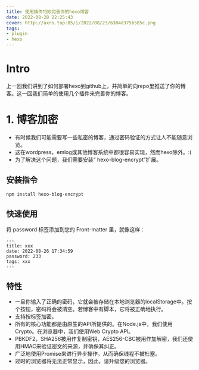 ```yaml
---
title: 使用插件巧妙完善你的hexo博客
date: 2022-08-28 22:25:43
cover: http://axro.top:85/i/2022/08/23/6304d375b585c.png
tags: 
- plugin
- hexo
---
```

# Intro
上一回我们讲到了如何部署hexo到github上，并简单的向repo里推送了你的博客。这一回我们简单的使用几个插件来完善你的博客。
# 1. 博客加密
* 有时候我们可能需要写一些私密的博客，通过密码验证的方式让人不能随意浏览。
* 这在wordpress，emlog或其他博客系统中都很容易实现，然而hexo除外。:(
* 为了解决这个问题，我们需要安装“ hexo-blog-encrypt”扩展。
## 安装指令
```
npm install hexo-blog-encrypt
```
## 快速使用
将 password 标签添加到您的 Front-matter 里，就像这样：
```
---
title: xxx
date: 2022-08-26 17:34:59
password: 233
tags: xxx
---
```
## 特性
* 一旦你输入了正确的密码，它就会被存储在本地浏览器的localStorage中。按个按钮，密码将会被清空。若博客中有脚本，它将被正确地执行。
* 支持按标签加密。
* 所有的核心功能都是由原生的API所提供的。在Node.js中，我们使用Crypto。在浏览器中，我们使用Web Crypto API。
* PBKDF2，SHA256被用作复制密钥，AES256-CBC被用作加解密，我们还使用HMAC来验证密文的来源，并确保其纠正。
* 广泛地使用Promise来进行异步操作，从而确保线程不被杜塞。
* 过时的浏览器将无法正常显示，因此，请升级您的浏览器。